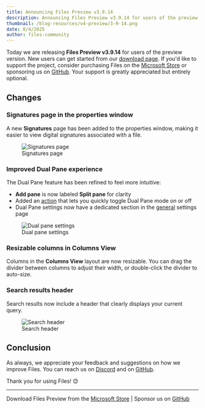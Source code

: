 ```yaml
---
title: Announcing Files Preview v3.9.14
description: Announcing Files Preview v3.9.14 for users of the preview version.
thumbnail: /blog-resources/v4-preview/3-9-14.png
date: 8/4/2025
author: files-community
---
```


Today we are releasing **Files Preview v3.9.14** for users of the preview version. New users can get started from our [download page](/download/). If you'd like to support the project, consider purchasing Files on the [Microsoft Store](ms-windows-store://pdp/?ProductId=9NSQD9PKV3SS&cid=FilesWebsite) or sponsoring us on [GitHub](https://github.com/sponsors/yaira2). Your support is greatly appreciated but entirely optional.

## Changes

### Signatures page in the properties window

A new **Signatures** page has been added to the properties window, making it easier to view digital signatures associated with a file.

<figure>
    <img src="/blog-resources/v4-preview/Signatures.png" alt="Signatures page" />
    <figcaption>Signatures page</figcaption>
</figure>

### Improved Dual Pane experience

The Dual Pane feature has been refined to feel more intuitive:

- **Add pane** is now labeled **Split pane** for clarity  
- Added an [action](/docs/customize-settings/actions/) that lets you quickly toggle Dual Pane mode on or off
- Dual Pane settings now have a dedicated section in the [general](/docs/customize-settings/general) settings page

<figure>
    <img src="/blog-resources/v4-preview/DualPaneSettings.png" alt="Dual pane settings" />
    <figcaption>Dual pane settings</figcaption>
</figure>

### Resizable columns in Columns View

Columns in the **Columns View** layout are now resizable. You can drag the divider between columns to adjust their width, or double-click the divider to auto-size.

### Search results header

Search results now include a header that clearly displays your current query.

<figure>
    <img src="/blog-resources/v4-preview/SearchHeader.png" alt="Search header" />
    <figcaption>Search header</figcaption>
</figure>

## Conclusion

As always, we appreciate your feedback and suggestions on how we improve Files. You can reach us on [Discord](https://discord.gg/files) and on [GitHub](https://github.com/files-community/Files/).

Thank you for using Files! 😊

---

Download Files Preview from the [Microsoft Store](ms-windows-store://pdp/?ProductId=9NSQD9PKV3SS&cid=FilesWebsite) | Sponsor us on [GitHub](https://github.com/sponsors/yaira2/)
